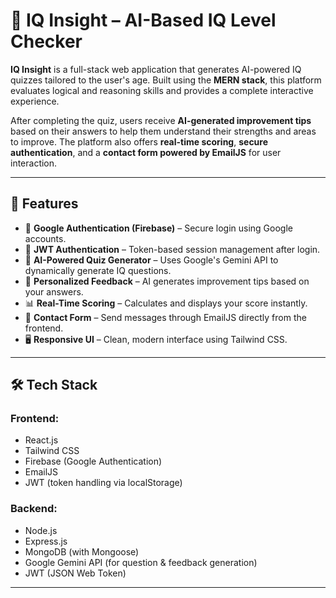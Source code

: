 # 🧠 IQ Insight – AI-Based IQ Level Checker

**IQ Insight** is a full-stack web application that generates AI-powered IQ quizzes tailored to the user's age. Built using the **MERN stack**, this platform evaluates logical and reasoning skills and provides a complete interactive experience.

After completing the quiz, users receive **AI-generated improvement tips** based on their answers to help them understand their strengths and areas to improve. The platform also offers **real-time scoring**, **secure authentication**, and a **contact form powered by EmailJS** for user interaction.

---

## 🚀 Features

- 🔐 **Google Authentication (Firebase)** – Secure login using Google accounts.
- 🔐 **JWT Authentication** – Token-based session management after login.
- 🤖 **AI-Powered Quiz Generator** – Uses Google's Gemini API to dynamically generate IQ questions.
- 📝 **Personalized Feedback** – AI generates improvement tips based on your answers.
- 📊 **Real-Time Scoring** – Calculates and displays your score instantly.
- 📩 **Contact Form** – Send messages through EmailJS directly from the frontend.
- 🖥️ **Responsive UI** – Clean, modern interface using Tailwind CSS.

---

## 🛠️ Tech Stack

### Frontend:
- React.js
- Tailwind CSS
- Firebase (Google Authentication)
- EmailJS
- JWT (token handling via localStorage)

### Backend:
- Node.js
- Express.js
- MongoDB (with Mongoose)
- Google Gemini API (for question & feedback generation)
- JWT (JSON Web Token)

---
